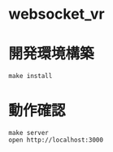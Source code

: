 websocket_vr
======

# 開発環境構築
```
make install
```

# 動作確認
```
make server
open http://localhost:3000
```
